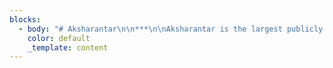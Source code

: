 ```yaml
---
blocks:
  - body: "# Aksharantar\n\n***\n\nAksharantar is the largest publicly available transliteration dataset for 21 Indic languages. The corpus has 26M Indic language-English transliteration pairs.\n\n### Downloads\n\n*   The Aksharantar dataset can be downloaded from the\_[Aksharantar Hugging Face repository](https://huggingface.co/datasets/ai4bharat/Aksharantar/tree/main).\n*   Each language-pair corpus in the Aksharantar dataset is split into training, validation and test subsets. Each subset is a JSONL file consisting of individual data instances comprising a unique identifier, native word, English word, transliteration source and a score (if applicable).\n*   Individual language-pair download links are provided in the\_[data split](https://github.com/SushaneP/indicnlp.ai4bharat.org/edit/master/content/pages/aksharantar.md#data-split)\_below.\n\n### Data Split\n\nThe language-wise splits for Aksharantar is shown in the table with total number of word pairs (in millions). Individual download links for each language-pair are as against the hyperlink.\n\nSubset[as-en\_(4.72 MB)](https://huggingface.co/datasets/ai4bharat/Aksharantar/blob/main/asm.zip)[bn-en](https://huggingface.co/datasets/ai4bharat/Aksharantar/blob/main/ben.zip)\_(31.5 MB)[brx-en](https://huggingface.co/datasets/ai4bharat/Aksharantar/blob/main/brx.zip)\_(0.933 MB)[gu-en](https://huggingface.co/datasets/ai4bharat/Aksharantar/blob/main/guj.zip)\_(29.5 MB)[hi-en](https://huggingface.co/datasets/ai4bharat/Aksharantar/blob/main/hin.zip)\_(31.4 MB)[kn-en](https://huggingface.co/datasets/ai4bharat/Aksharantar/blob/main/kan.zip)\_(83.7 MB)[ks-en](https://huggingface.co/datasets/ai4bharat/Aksharantar/blob/main/kas.zip)\_(1.1 MB)[kok-en](https://huggingface.co/datasets/ai4bharat/Aksharantar/blob/main/kok.zip)\_(16.6 MB)[mai-en](https://huggingface.co/datasets/ai4bharat/Aksharantar/blob/main/mai.zip)\_(6.74 MB)[ml-en](https://huggingface.co/datasets/ai4bharat/Aksharantar/blob/main/mal.zip)\_(125 MB)[mni-en](https://huggingface.co/datasets/ai4bharat/Aksharantar/blob/main/mni.zip)\_(0.313 MB)[mr-en](https://huggingface.co/datasets/ai4bharat/Aksharantar/blob/main/mar.zip)\_(39.9 MB)[ne-en](https://huggingface.co/datasets/ai4bharat/Aksharantar/blob/main/nep.zip)\_(67 MB)[or-en](https://huggingface.co/datasets/ai4bharat/Aksharantar/blob/main/ori.zip)\_(9.09 MB)[pa-en](https://huggingface.co/datasets/ai4bharat/Aksharantar/blob/main/pan.zip)\_(12.1 MB)[sa-en](https://huggingface.co/datasets/ai4bharat/Aksharantar/blob/main/san.zip)\_(56 MB)[sd-en](https://huggingface.co/datasets/ai4bharat/Aksharantar/blob/main/sid.zip)\_(1.37 MB)[ta-en](https://huggingface.co/datasets/ai4bharat/Aksharantar/blob/main/tam.zip)\_(92.7 MB)[te-en](https://huggingface.co/datasets/ai4bharat/Aksharantar/blob/main/tel.zip)\_(69.1 MB)[ur-en](https://huggingface.co/datasets/ai4bharat/Aksharantar/blob/main/urd.zip)\_(17 MB)Training179K1231K36K1143K1299K2907K47K613K283K4101K10K1453K2397K346K515K1813K60K3231K2430K699KValidation4K11K3K12K6K7K4K4K4K8K3K8K3K3K9K3K8K9K8K12KTest5531500941367768569363967707509355126911492565734133425643165334-468245674463\n\n### Change Log\n\n*   07 May 2022 - The Aksharantar dataset is now available for download.\n\n### Contributors\n\n*   Yash Madhani\_([AI4Bharat](https://ai4bharat.org/),\_[IITM](https://www.iitm.ac.in/))\n*   Sushane Parthan\_([AI4Bharat](https://ai4bharat.org/),\_[IITM](https://www.iitm.ac.in/))\n*   Priyanka Bedekar\_([AI4Bharat](https://ai4bharat.org/),\_[IITM](https://www.iitm.ac.in/))\n*   Ruchi Khapra\_([AI4Bharat](https://ai4bharat.org/))\n*   Anoop Kunchukuttan\_([AI4Bharat](https://ai4bharat.org/),\_[Microsoft](https://www.microsoft.com/en-in/))\n*   Pratyush Kumar\_([AI4Bharat](https://ai4bharat.org/),\_[IITM](https://www.iitm.ac.in/),\_[Microsoft](https://www.microsoft.com/en-in/))\n*   Mitesh Shantadevi Khapra\_([AI4Bharat](https://ai4bharat.org/),\_[IITM](https://www.iitm.ac.in/))\n\n### Citing\n\nIf you are using any of the resources, please cite the following article:\n\n```\n@misc{madhani2022aksharantar,\n      title={Aksharantar: Towards Building Open Transliteration Tools for the Next Billion Users}, \n      author={Yash Madhani and Sushane Parthan and Priyanka Bedekar and Ruchi Khapra and Anoop Kunchukuttan and Pratyush Kumar and Mitesh Shantadevi Khapra},\n      year={2022},\n      eprint={},\n      archivePrefix={arXiv},\n      primaryClass={cs.CL}\n}\n\n```\n\n### License\n\nThis data is released under the following licensing scheme:\n\n*   Manually collected data: Released under CC-BY license.\n*   Mined dataset (from Samanantar and IndicCorp): Released under CC0 license.\n*   Existing sources: Released under CC0 license.\n\n**CC-BY License**\n\n\n\n\n\n**CC0 License Statement**\n\n\n\n\n\n*   We do not own any of the text from which this data has been extracted.\n*   We license the actual packaging of the mined data under the\_[Creative Commons CC0 license (“no rights reserved”)](http://creativecommons.org/publicdomain/zero/1.0).\n*   To the extent possible under law,\_[AI4Bharat](https://indicnlp.ai4bharat.org/aksharantar/)\_has waived all copyright and related or neighboring rights to\_Aksharantar\_manually collected data and existing sources.\n*   This work is published from: India.\n\n\n\n"
    color: default
    _template: content
---
```


